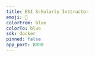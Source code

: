 ```yaml
---
title: ESI Scholarly Instructor
emoji: 🚀
colorFrom: blue
colorTo: blue
sdk: docker
pinned: false
app_port: 8000
---
```


